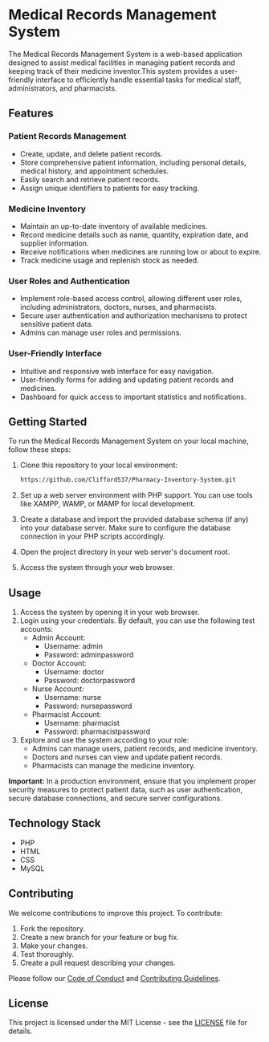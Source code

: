 
# Medical Records Management System

The Medical Records Management System is a web-based application designed to assist medical facilities
in managing patient records and keeping track of their medicine inventor.This system provides a user-friendly interface to efficiently handle essential tasks for medical staff, administrators, and pharmacists.

## Features

### Patient Records Management

- Create, update, and delete patient records.
- Store comprehensive patient information, including personal details, medical history, and appointment schedules.
- Easily search and retrieve patient records.
- Assign unique identifiers to patients for easy tracking.

### Medicine Inventory

- Maintain an up-to-date inventory of available medicines.
- Record medicine details such as name, quantity, expiration date, and supplier information.
- Receive notifications when medicines are running low or about to expire.
- Track medicine usage and replenish stock as needed.

### User Roles and Authentication

- Implement role-based access control, allowing different user roles, including administrators, doctors, nurses, and pharmacists.
- Secure user authentication and authorization mechanisms to protect sensitive patient data.
- Admins can manage user roles and permissions.

### User-Friendly Interface

- Intuitive and responsive web interface for easy navigation.
- User-friendly forms for adding and updating patient records and medicines.
- Dashboard for quick access to important statistics and notifications.

## Getting Started

To run the Medical Records Management System on your local machine, follow these steps:

1. Clone this repository to your local environment:

   ```bash
   https://github.com/Clifford537/Pharmacy-Inventory-System.git
   ```

2. Set up a web server environment with PHP support. You can use tools like XAMPP, WAMP, or MAMP for local development.

3. Create a database and import the provided database schema (if any) into your database server. Make sure to configure the database connection in your PHP scripts accordingly.

4. Open the project directory in your web server's document root.

5. Access the system through your web browser.

## Usage

1. Access the system by opening it in your web browser.
2. Login using your credentials. By default, you can use the following test accounts:
   - Admin Account:
     - Username: admin
     - Password: adminpassword
   - Doctor Account:
     - Username: doctor
     - Password: doctorpassword
   - Nurse Account:
     - Username: nurse
     - Password: nursepassword
   - Pharmacist Account:
     - Username: pharmacist
     - Password: pharmacistpassword
3. Explore and use the system according to your role:
   - Admins can manage users, patient records, and medicine inventory.
   - Doctors and nurses can view and update patient records.
   - Pharmacists can manage the medicine inventory.

**Important:** In a production environment, ensure that you implement proper security measures to protect patient data, such as user authentication, secure database connections, and secure server configurations.

## Technology Stack

- PHP
- HTML
- CSS
- MySQL 

## Contributing

We welcome contributions to improve this project. To contribute:

1. Fork the repository.
2. Create a new branch for your feature or bug fix.
3. Make your changes.
4. Test thoroughly.
5. Create a pull request describing your changes.

Please follow our [Code of Conduct](CODE_OF_CONDUCT.md) and [Contributing Guidelines](CONTRIBUTING.md).

## License

This project is licensed under the MIT License - see the [LICENSE](LICENSE) file for details.

